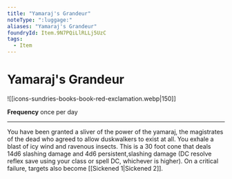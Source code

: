 ```yaml
---
title: "Yamaraj's Grandeur"
noteType: ":luggage:"
aliases: "Yamaraj's Grandeur"
foundryId: Item.9N7PQiLlRLLj5UzC
tags:
  - Item
---
```


# Yamaraj's Grandeur
![[icons-sundries-books-book-red-exclamation.webp|150]]

**Frequency** once per day

* * *

You have been granted a sliver of the power of the yamaraj, the magistrates of the dead who agreed to allow duskwalkers to exist at all. You exhale a blast of icy wind and ravenous insects. This is a 30 foot cone that deals 14d6 slashing damage and 4d6 persistent,slashing damage (DC resolve reflex save using your class or spell DC, whichever is higher). On a critical failure, targets also become [[Sickened 1|Sickened 2]].

